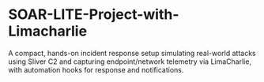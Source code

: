 # SOAR-LITE-Project-with-Limacharlie
A compact, hands-on incident response setup simulating real-world attacks using Sliver C2 and capturing endpoint/network telemetry via LimaCharlie, with automation hooks for response and notifications.
